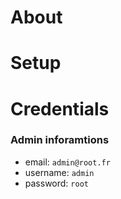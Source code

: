 # About

# Setup

# Credentials
### Admin inforamtions
- email: `admin@root.fr`
- username: `admin`
- password: `root`